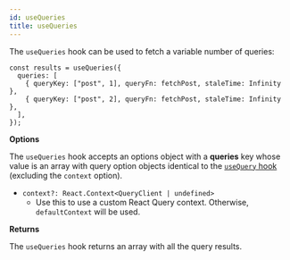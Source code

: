 ```yaml
---
id: useQueries
title: useQueries
---
```


The `useQueries` hook can be used to fetch a variable number of queries:

```tsx
const results = useQueries({
  queries: [
    { queryKey: ["post", 1], queryFn: fetchPost, staleTime: Infinity },
    { queryKey: ["post", 2], queryFn: fetchPost, staleTime: Infinity },
  ],
});
```

**Options**

The `useQueries` hook accepts an options object with a **queries** key whose value is an array with query option objects identical to the [`useQuery` hook](./useQuery.md) (excluding the `context` option).

- `context?: React.Context<QueryClient | undefined>`
  - Use this to use a custom React Query context. Otherwise, `defaultContext` will be used.

**Returns**

The `useQueries` hook returns an array with all the query results.
